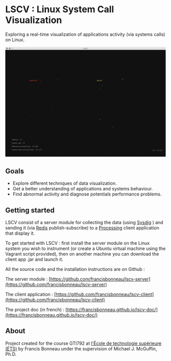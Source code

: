
# LSCV : Linux System Call Visualization

Exploring a real-time visualization of applications activity (via systems calls) on Linux.

![LSCV in action :  HTTP requests syscalls on a Apache and Nginx server](img/http_demo.gif)

## Goals

* Explore different techniques of data visualization.
* Get a better understanding of applications and systems behaviour.
* Find abnormal activity and diagnose potentials performance problems.

## Getting started

LSCV consist of a server module for collecting the data (using [Sysdig](http://www.sysdig.org/) ) and sending it (via [Redis](http://redis.io/) publish-subscribe) to a [Processing](https://www.processing.org/) client application that display it.

To get started with LSCV : first install the server module on the Linux system you wish to instrument (or create a Ubuntu virtual machine using the Vagrant script provided), then on another machine you can download the client app .jar and launch it. 

All the source code and the installation instructions are on Github :

The server module : [https://github.com/francisbonneau/lscv-server](https://github.com/francisbonneau/lscv-server)

The client application : [https://github.com/francisbonneau/lscv-client](https://github.com/francisbonneau/lscv-client)

The project doc (in french) : [https://francisbonneau.github.io/lscv-doc/](https://francisbonneau.github.io/lscv-doc/)

## About

Project created for the course GTI792 at [l'École de technologie supérieure (ÉTS)](http://www.etsmtl.ca/) by Francis Bonneau under the supervision of Michael J. McGuffin, Ph.D.


